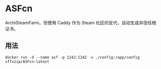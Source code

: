 # ASFcn

ArchiSteamFarm，但使用 Caddy 作为 Steam 社区的反代，自动生成并信任根证书。

## 用法

`docker run -d --name asf -p 1242:1242 -v ./config:/app/config sffxzzp/ASFcn:latest`
